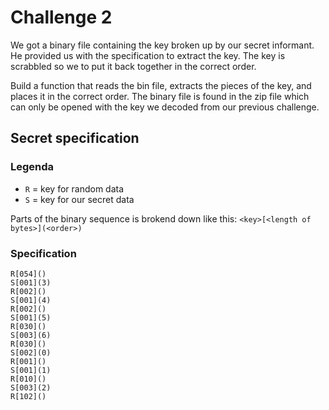 # Challenge 2

We got a binary file containing the key broken up by our secret informant. He
provided us with the specification to extract the key. The key is scrabbled so
we to put it back together in the correct order.

Build a function that reads the bin file, extracts the pieces of the key, and
places it in the correct order. The binary file is found in the zip file which
can only be opened with the key we decoded from our previous challenge.

## Secret specification

### Legenda

- `R` = key for random data
- `S` = key for our secret data

Parts of the binary sequence is brokend down like this: `<key>[<length of bytes>](<order>)`

### Specification

```
R[054]()
S[001](3)
R[002]()
S[001](4)
R[002]()
S[001](5)
R[030]()
S[003](6)
R[030]()
S[002](0)
R[001]()
S[001](1)
R[010]()
S[003](2)
R[102]()
```
